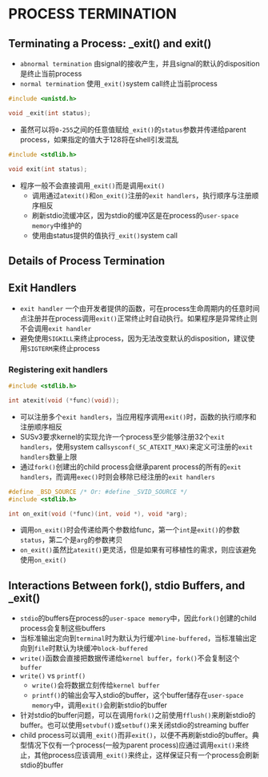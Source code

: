 # PROCESS TERMINATION

## Terminating a Process: _exit() and exit()
- `abnormal termination` 由signal的接收产生，并且signal的默认的disposition是终止当前process
- `normal termination` 使用`_exit()`system call终止当前process

```c
#include <unistd.h>

void _exit(int status);
```
- 虽然可以将`0-255`之间的任意值赋给`_exit()`的`status`参数并传递给parent process，如果指定的值大于128将在shell引发混乱

```c
#include <stdlib.h>

void exit(int status);
```
- 程序一般不会直接调用`_exit()`而是调用`exit()`
    - 调用通过`atexit()`和`on_exit()`注册的`exit handlers`，执行顺序与注册顺序相反
    - 刷新stdio流缓冲区，因为stdio的缓冲区是在process的`user-space memory`中维护的
    - 使用由status提供的值执行`_exit()`system call

## Details of Process Termination

## Exit Handlers
- `exit handler` 一个由开发者提供的函数，可在process生命周期内的任意时间点注册并在process调用`exit()`正常终止时自动执行。如果程序是异常终止则不会调用`exit handler`
- 避免使用`SIGKILL`来终止process，因为无法改变默认的disposition，建议使用`SIGTERM`来终止process

### Registering exit handlers
```c
#include <stdlib.h>

int atexit(void (*func)(void));
```
- 可以注册多个`exit handlers`，当应用程序调用`exit()`时，函数的执行顺序和注册顺序相反
- SUSv3要求kernel的实现允许一个process至少能够注册32个`exit handlers`，使用system call`sysconf(_SC_ATEXIT_MAX)`来定义可注册的`exit handlers`数量上限
- 通过`fork()`创建出的child process会继承parent process的所有的`exit handlers`，而调用`exec()`时则会移除已经注册的`exit handlers`

```c
#define _BSD_SOURCE /* Or: #define _SVID_SOURCE */
#include <stdlib.h>

int on_exit(void (*func)(int, void *), void *arg);
```
- 调用`on_exit()`时会传递给两个参数给func，第一个`int`是`exit()`的参数`status`，第二个是`arg`的参数拷贝
- `on_exit()`虽然比`atexit()`更灵活，但是如果有可移植性的需求，则应该避免使用`on_exit()`

## Interactions Between fork(), stdio Buffers, and _exit()
- `stdio`的buffers在process的`user-space memory`中，因此`fork()`创建的child process会复制这些buffers
- 当标准输出定向到`terminal`时为默认为行缓冲`line-buffered`，当标准输出定向到`file`时默认为块缓冲`block-buffered`
- `write()`函数会直接把数据传递给`kernel buffer`，`fork()`不会复制这个`buffer`
- `write()` vs `printf()`
    - `write()`会将数据立刻传给`kernel buffer`
    - `printf()`的输出会写入stdio的buffer，这个buffer储存在`user-space memory`中，调用`exit()`会刷新stdio的buffer
- 针对stdio的buffer问题，可以在调用`fork()`之前使用`fflush()`来刷新stdio的buffer。也可以使用`setvbuf()`或`setbuf()`来关闭stdio的streaming buffer
- child process可以调用`_exit()`而非`exit()`，以便不再刷新stdio的buffer。典型情况下仅有一个process(一般为parent process)应通过调用`exit()`来终止，其他process应该调用`_exit()`来终止，这样保证只有一个process会刷新stdio的buffer
